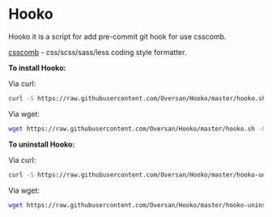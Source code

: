 Hooko
=====

Hooko it is a script for add pre-commit git hook for use csscomb.

[csscomb](https://github.com/csscomb/csscomb.js) - css/scss/sass/less coding style formatter.

**To install Hooko:**

Via curl:
```bash
curl -S https://raw.githubusercontent.com/Oversan/Hooko/master/hooko.sh | bash
```

Via wget:
```bash
wget https://raw.githubusercontent.com/Oversan/Hooko/master/hooko.sh -O - | bash
```

**To uninstall Hooko:**

Via curl:
```bash
curl -S https://raw.githubusercontent.com/Oversan/Hooko/master/hooko-uninstall.sh | bash
```
Via wget:
```bash
wget https://raw.githubusercontent.com/Oversan/Hooko/master/hooko-uninstall.sh -O - | bash
```
